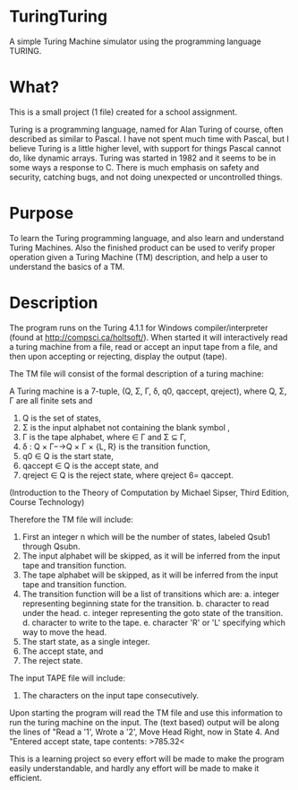 # TuringTuring
A simple Turing Machine simulator using the programming language TURING.

# What?
This is a small project (1 file) created for a school assignment.

Turing is a programming language, named for Alan Turing of course, often described as similar to Pascal. I have not spent much time with Pascal, but I believe Turing is a little higher level, with support for things Pascal cannot do, like dynamic arrays. Turing was started in 1982 and it seems to be in some ways a response to C. There is much emphasis on safety and security, catching bugs, and not doing unexpected or uncontrolled things.

# Purpose
To learn the Turing programming language, and also learn and understand Turing Machines.
Also the finished product can be used to verify proper operation given a Turing Machine (TM) description, and help a user to understand the basics of a TM.

# Description
The program runs on the  Turing 4.1.1 for Windows compiler/interpreter (found at http://compsci.ca/holtsoft/).
When started it will interactively read a turing machine from a file, read or accept an input tape from a file, and then upon accepting or rejecting, display the output (tape).

The TM file will consist of the formal description of a turing machine:

A Turing machine is a 7-tuple, (Q, Σ, Γ, δ, q0, qaccept, qreject), where
Q, Σ, Γ are all finite sets and
1. Q is the set of states,
2. Σ is the input alphabet not containing the blank symbol ,
3. Γ is the tape alphabet, where ∈ Γ and Σ ⊆ Γ,
4. δ : Q × Γ−→Q × Γ × {L, R} is the transition function,
5. q0 ∈ Q is the start state,
6. qaccept ∈ Q is the accept state, and
7. qreject ∈ Q is the reject state, where qreject 6= qaccept.

(Introduction to the Theory of Computation by Michael Sipser, Third Edition, Course Technology)

Therefore the TM file will include:
1. First an integer n which will be the number of states, labeled Qsub1 through Qsubn.
2. The input alphabet will be skipped, as it will be inferred from the input tape and transition function.
3. The tape alphabet will be skipped, as it will be inferred from the input tape and transition function.
4. The transition function will be a list of transitions which are:
    a. integer representing beginning state for the transition.
    b. character to read under the head.
    c. integer representing the goto state of the transition.
    d. character to write to the tape.
    e. character 'R' or 'L' specifying which way to move the head.
5. The start state, as a single integer.
6. The accept state, and
7. The reject state.

The input TAPE file will include:
1. The characters on the input tape consecutively.

Upon starting the program will read the TM file and use this information to run the turing machine on the input. The (text based) output will be along the lines of "Read a '1', Wrote a '2', Move Head Right, now in State 4.  And "Entered accept state, tape contents: >785.32<

This is a learning project so every effort will be made to make the program easily understandable, and hardly any effort will be made to make it efficient.
